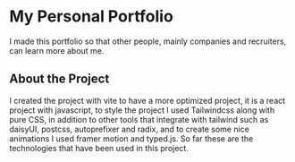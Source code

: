 # My Personal Portfolio

I made this portfolio so that other people, mainly companies and recruiters, can learn more about me.

## About the Project
I created the project with vite to have a more optimized project, it is a react project with javascript, to style the project I used Tailwindcss along with pure CSS, in addition to other tools that integrate with tailwind such as daisyUI, postcss, autoprefixer and radix, and to create some nice animations I used framer motion and typed.js.
So far these are the technologies that have been used in this project.
